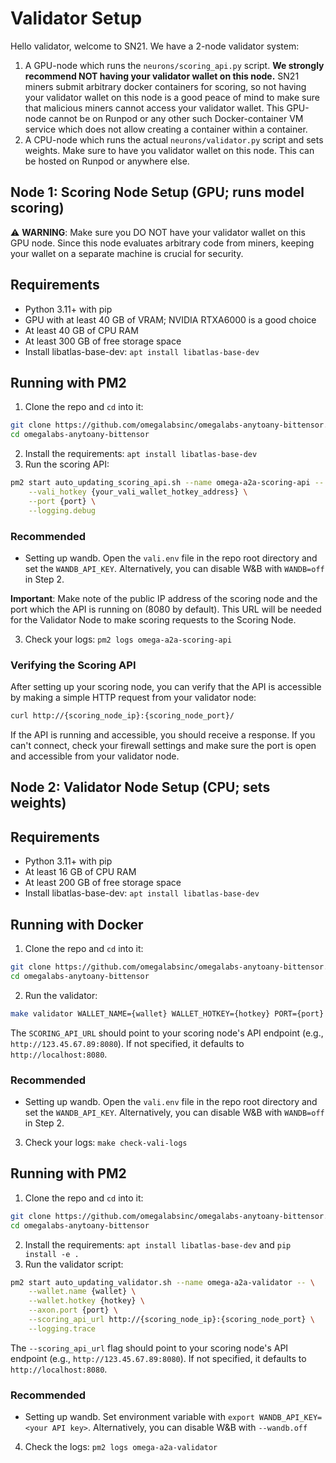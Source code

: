 # Validator Setup

Hello validator, welcome to SN21. We have a 2-node validator system:
1. A GPU-node which runs the `neurons/scoring_api.py` script. **We strongly recommend NOT having your validator wallet on this node.** SN21 miners submit arbitrary docker containers for scoring, so not having your validator wallet on this node is a good peace of mind to make sure that malicious miners cannot access your validator wallet. This GPU-node cannot be on Runpod or any other such Docker-container VM service which does not allow creating a container within a container.
2. A CPU-node which runs the actual `neurons/validator.py` script and sets weights. Make sure to have you validator wallet on this node. This can be hosted on Runpod or anywhere else.

## Node 1: Scoring Node Setup (GPU; runs model scoring)

⚠️ **WARNING**: Make sure you DO NOT have your validator wallet on this GPU node. Since this node evaluates arbitrary code from miners, keeping your wallet on a separate machine is crucial for security.

## Requirements
- Python 3.11+ with pip
- GPU with at least 40 GB of VRAM; NVIDIA RTXA6000 is a good choice
- At least 40 GB of CPU RAM
- At least 300 GB of free storage space
- Install libatlas-base-dev: `apt install libatlas-base-dev`

## Running with PM2
1. Clone the repo and `cd` into it:
```bash
git clone https://github.com/omegalabsinc/omegalabs-anytoany-bittensor.git
cd omegalabs-anytoany-bittensor
```
2. Install the requirements: `apt install libatlas-base-dev`
3. Run the scoring API:
```bash
pm2 start auto_updating_scoring_api.sh --name omega-a2a-scoring-api -- \
    --vali_hotkey {your_vali_wallet_hotkey_address} \
    --port {port} \
    --logging.debug
```
### Recommended
- Setting up wandb. Open the `vali.env` file in the repo root directory and set the `WANDB_API_KEY`. Alternatively, you can disable W&B with `WANDB=off` in Step 2.

**Important**: Make note of the public IP address of the scoring node and the port which the API is running on (8080 by default). This URL will be needed for the Validator Node to make scoring requests to the Scoring Node.

3. Check your logs: `pm2 logs omega-a2a-scoring-api`

### Verifying the Scoring API
After setting up your scoring node, you can verify that the API is accessible by making a simple HTTP request from your validator node:

```bash
curl http://{scoring_node_ip}:{scoring_node_port}/
```

If the API is running and accessible, you should receive a response. If you can't connect, check your firewall settings and make sure the port is open and accessible from your validator node.

## Node 2: Validator Node Setup (CPU; sets weights)

## Requirements
- Python 3.11+ with pip
- At least 16 GB of CPU RAM
- At least 200 GB of free storage space
- Install libatlas-base-dev: `apt install libatlas-base-dev`

## Running with Docker
1. Clone the repo and `cd` into it:
```bash
git clone https://github.com/omegalabsinc/omegalabs-anytoany-bittensor.git
cd omegalabs-anytoany-bittensor
```
2. Run the validator:
```bash
make validator WALLET_NAME={wallet} WALLET_HOTKEY={hotkey} PORT={port} SCORING_API_URL=http://{scoring_node_ip}:{scoring_node_port}
```

The `SCORING_API_URL` should point to your scoring node's API endpoint (e.g., `http://123.45.67.89:8080`). If not specified, it defaults to `http://localhost:8080`.

### Recommended
- Setting up wandb. Open the `vali.env` file in the repo root directory and set the `WANDB_API_KEY`. Alternatively, you can disable W&B with `WANDB=off` in Step 2.

3. Check your logs: `make check-vali-logs`

## Running with PM2
1. Clone the repo and `cd` into it:
```bash
git clone https://github.com/omegalabsinc/omegalabs-anytoany-bittensor.git
cd omegalabs-anytoany-bittensor
```
2. Install the requirements: `apt install libatlas-base-dev` and `pip install -e .`
3. Run the validator script:
```bash
pm2 start auto_updating_validator.sh --name omega-a2a-validator -- \
    --wallet.name {wallet} \
    --wallet.hotkey {hotkey} \
    --axon.port {port} \
    --scoring_api_url http://{scoring_node_ip}:{scoring_node_port} \
    --logging.trace
```

The `--scoring_api_url` flag should point to your scoring node's API endpoint (e.g., `http://123.45.67.89:8080`). If not specified, it defaults to `http://localhost:8080`.

### Recommended
- Setting up wandb. Set environment variable with `export WANDB_API_KEY=<your API key>`. Alternatively, you can disable W&B with `--wandb.off`
4. Check the logs: `pm2 logs omega-a2a-validator`
